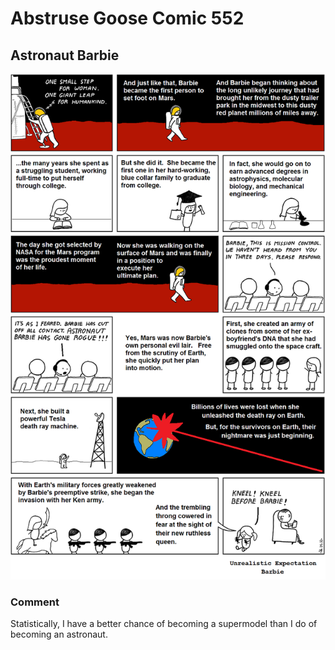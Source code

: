 # Abstruse Goose Comic 552
## Astronaut Barbie

![image](barbierella_queen_of_the_galaxy.png)
### Comment
Statistically, I have a better chance of becoming a supermodel than I do of becoming an astronaut.
